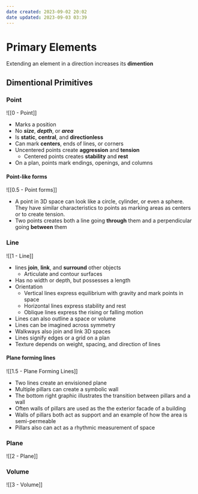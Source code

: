 ```yaml
---
date created: 2023-09-02 20:02
date updated: 2023-09-03 03:39
---
```


# Primary Elements

Extending an element in a direction increases its **dimention**

## Dimentional Primitives

### Point

![[0 - Point]]

- Marks a position
- No ***size***, ***depth***, or ***area***
- Is **static**, **central**, and **directionless**
- Can mark **centers**, ends of lines, or corners
- Uncentered points create **aggression** and **tension**
  - Centered points creates **stability** and **rest**
- On a plan, points mark endings, openings, and columns

#### Point-like forms

![[0.5 - Point forms]]

- A point in 3D space can look like a circle, cylinder, or even a sphere. They have similar characteristics to points as marking areas as centers or to create tension.
- Two points creates both a line going **through** them and a perpendicular going **between** them

### Line

![[1 - Line]]

- lines **join**, **link**, and **surround** other objects
  - Articulate and contour surfaces
- Has no width or depth, but possesses a length
- Orientation
  - Vertical lines express equilibrium with gravity and mark points in space
  - Horizontal lines express stability and rest
  - Oblique lines express the rising or falling motion
- Lines can also outline a space or volume
- Lines can be imagined across symmetry
- Walkways also join and link 3D spaces
- Lines signify edges or a grid on a plan
- Texture depends on weight, spacing, and direction of lines

#### Plane forming lines

![[1.5 - Plane Forming Lines]]

- Two lines create an envisioned plane
- Multiple pillars can create a symbolic wall
- The bottom right graphic illustrates the transition between pillars and a wall
- Often walls of pillars are used as the the exterior facade of a building
- Walls of pillars both act as support and an example of how the area is semi-permeable
- Pillars also can act as a rhythmic measurement of space
### Plane

![[2 - Plane]]

### Volume

![[3 - Volume]]
